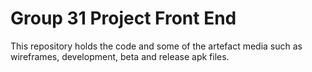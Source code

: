 # Group 31 Project Front End
This repository holds the code and some of the artefact media such as wireframes, development, beta and release apk files.
